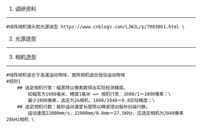 1. 调研资料
-----------------------------------
    #线阵相机镜头和光源选型 https://www.cnblogs.com/LJWJL/p/7083061.html \
2. 光源选型
-----------------------------------
3. 相机选型
-----------------------------------
    #线阵相机适合于高速运动物体，面阵相机适合低俗运动物体
    #规则1
        ## 选定相机行宽：幅宽除以像素数得出实际检测精度。
            如幅宽为1600毫米、精度1毫米 => 相机行宽：1600/1＝1600像素；\
            最少2000像素，选定为2k相机，1600/2048＝0.8实际精度；\
        ## 选定相机行数：每秒运动速度长度除以精度得出每秒扫描行数。 
            运动速度22000mm/s，22000mm/0.8mm＝27.5KHz，应选定相机为2048像素28kHz相机 \



